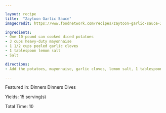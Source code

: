 ```yaml
---

layout: recipe
title:  "Zaytoon Garlic Sauce"
imagecredit: https://www.foodnetwork.com/recipes/zaytoon-garlic-sauce-3877355

ingredients:
- One 10-pound can cooked diced potatoes
- 3 cups heavy-duty mayonnaise
- 1 1/2 cups peeled garlic cloves
- 1 tablespoon lemon salt
- Salt

directions:
- Add the potatoes, mayonnaise, garlic cloves, lemon salt, 1 tablespoon salt and 1 cup ice to a 20-cup food processor. Process until smooth and creamy.

---
```

Featured in: Dinners Dinners Dives

Yields: 15 serving(s)

Total Time: 10
